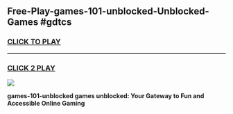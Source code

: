 
## Free-Play-games-101-unblocked-Unblocked-Games #gdtcs
<h3>
<a href="https://news.freeplayer.one?title=games-101-unblocked&ref=8M">CLICK TO PLAY</a></h3>
<hr>

<h3>
<a href="https://news.freeplayer.one?title=games-101-unblocked&ref=8M">CLICK 2 PLAY</a>
  
</h3>

<a href="https://news.freeplayer.one?title=games-101-unblocked&ref=8M"><img src="https://clearcache.store/games.png"></a>


**games-101-unblocked games unblocked: Your Gateway to Fun and Accessible Online Gaming**
